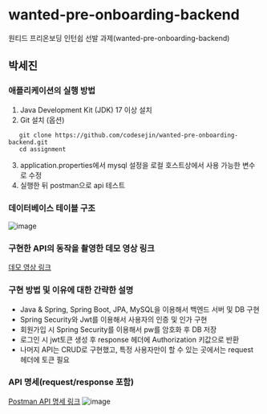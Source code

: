 # wanted-pre-onboarding-backend
원티드 프리온보딩 인턴쉽 선발 과제(wanted-pre-onboarding-backend)


## 박세진
### 애플리케이션의 실행 방법


1. Java Development Kit (JDK) 17 이상 설치
2. Git 설치 (옵션)
```
   git clone https://github.com/codesejin/wanted-pre-onboarding-backend.git
   cd assignment
```
3. application.properties에서 mysql 설정을 로컬 호스트상에서 사용 가능한 변수로 수정
4. 실행한 뒤 postman으로 api 테스트


### 데이터베이스 테이블 구조
![image](https://github.com/codesejin/wanted-pre-onboarding-backend/assets/101460733/cbd05555-dc5e-4dc2-a6c0-f283ac1b8ff7)


### 구현한 API의 동작을 촬영한 데모 영상 링크
[데모 영상 링크](https://youtu.be/cfRX7s6VsXA)


### 구현 방법 및 이유에 대한 간략한 설명
- Java & Spring, Spring Boot, JPA, MySQL을 이용해서 백엔드 서버 및 DB 구현
- Spring Security와 Jwt를 이용해서 사용자의 인증 및 인가 구현
- 회원가입 시 Spring Security를 이용해서 pw를 암호화 후 DB 저장
- 로그인 시 jwt토큰 생성 후 response 헤더에 Authorization 키값으로 반환
- 나머지 API는 CRUD로 구현했고, 특정 사용자만이 할 수 있는 곳에서는 request 헤더에 토큰 필요

### API 명세(request/response 포함)
[Postman API 명세 링크](https://documenter.getpostman.com/view/19993324/2s9Y5R1Rh2#intro)
![image](https://github.com/codesejin/wanted-pre-onboarding-backend/assets/101460733/cd687b55-65e4-4c61-b051-e999275ad9fd)

